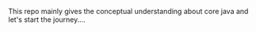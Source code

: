 This repo mainly gives the conceptual understanding about core java and let's start the journey....

